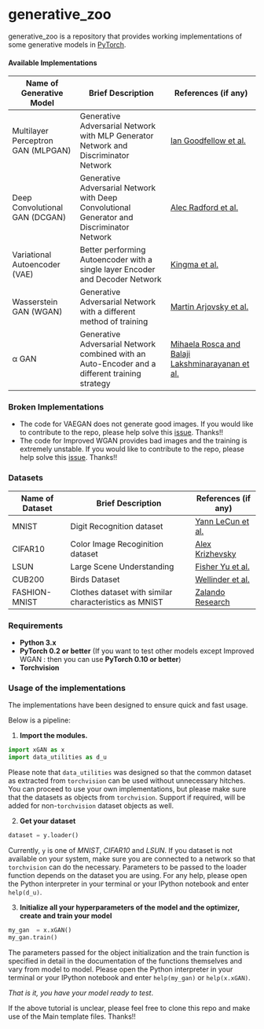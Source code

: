 # generative_zoo

generative_zoo is a repository that provides working implementations of some generative models in [PyTorch](https://pytorch.org). 

#### Available Implementations

| Name of Generative Model | Brief Description | References (if any) |
| ------------------------ | ----------------- | ------------------- |
| Multilayer Perceptron GAN (MLPGAN) | Generative Adversarial Network with MLP Generator Network and Discriminator Network | [Ian Goodfellow et al.](https://arxiv.org/abs/1406.2661) |
| Deep Convolutional GAN (DCGAN) | Generative Adversarial Network with Deep Convolutional Generator and Discriminator Network | [Alec Radford et al.](https://arxiv.org/abs/1511.06434) |
| Variational Autoencoder (VAE) | Better performing Autoencoder with a single layer Encoder and Decoder Network | [Kingma et al.](https://arxiv.org/abs/1312.6114) |
| Wasserstein GAN (WGAN) | Generative Adversarial Network with a different method of training | [Martin Arjovsky et al.](https://arxiv.org/abs/1701.07875) |
| &#945; GAN | Generative Adversarial Network combined with an Auto-Encoder and a different training strategy | [Mihaela Rosca and Balaji Lakshminarayanan et al.](https://arxiv.org/abs/1706.04987) |

### Broken Implementations

+ The code for VAEGAN does not generate good images. If you would like to contribute to the repo, please help solve this [issue](https://github.com/DL-IT/generative_zoo/issues/1). Thanks!!
+ The code for Improved WGAN provides bad images and the training is extremely unstable. If you would like to contribute to the repo, please help solve this [issue](https://github.com/DL-IT/generative_zoo/issues/4). Thanks!!

### Datasets

| Name of Dataset | Brief Description | References (if any) |
| --------------- | ----------------- | ------------------- |
| MNIST | Digit Recognition dataset | [Yann LeCun et al.](http://yann.lecun.com/exdb/mnist/) |
| CIFAR10 | Color Image Recoginition dataset | [Alex Krizhevsky](https://www.cs.toronto.edu/~kriz/learning-features-2009-TR.pdf) |
| LSUN | Large Scene Understanding | [Fisher Yu et al.](http://lsun.cs.princeton.edu/) |
| CUB200 | Birds Dataset | [Wellinder et al.](https://http://www.vision.caltech.edu/visipedia/CUB-200.html) |
| FASHION-MNIST | Clothes dataset with similar characteristics as MNIST | [Zalando Research](https://github.com/zalandoresearch/fashion-mnist) 

### Requirements

+ **Python 3.x**
+ **PyTorch 0.2 or better** (If you want to test other models except Improved WGAN : then you can use **PyTorch 0.10 or better**)
+ **Torchvision**

### Usage of the implementations

The implementations have been designed to ensure quick and fast usage.

Below is a pipeline:

1. **Import the modules.** 
```py
import xGAN as x
import data_utilities as d_u
```
Please note that `data_utilities` was designed so that the common dataset as extracted from `torchvision` can be used without unnecessary hitches. You can proceed to use your own implementations, but please make sure that the datasets as objects from `torchvision`. Support if required, will be added for non-`torchvision` dataset objects as well.

2. **Get your dataset**
```py
dataset	= y.loader()
```
Currently, `y` is one of _MNIST_, _CIFAR10_ and _LSUN_.
If you dataset is not available on your system, make sure you are connected to a network so that `torchvision` can do the necessary. Parameters to be passed to the loader function depends on the dataset you are using. For any help, please open the Python interpreter in your terminal or your IPython notebook and enter `help(d_u)`.

3. **Initialize all your hyperparameters of the model and the optimizer, create and train your model**
```py
my_gan	= x.xGAN()
my_gan.train()
```
The parameters passed for the object initialization and the train function is specified in detail in the documentation of the functions themselves and vary from model to model. Please open the Python interpreter in your terminal or your IPython notebook and enter `help(my_gan)` or `help(x.xGAN)`.

*That is it, you have your model ready to test*.

If the above tutorial is unclear, please feel free to clone this repo and make use of the Main template files. Thanks!!
